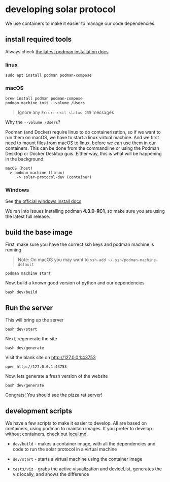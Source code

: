 # developing solar protocol

We use containers to make it easier to manage our code dependencies.

## install required tools

Always check [the latest podman installation docs](https://podman.io/getting-started/installation)

### linux

    sudo apt install podman podman-compose

### macOS

    brew install podman podman-compose
    podman machine init --volume /Users

> Ignore any `Error: exit status 255` messages

Why the `--volume /Users`?

Podman (and Docker) require linux to do containerization, so if we want to run them on macOS, we have to start a linux virtual machine. And we first need to mount files from macOS to linux, before we can use them in our containers. This can be done from the commandline or using the Podman Desktop or Docker Desktop guis. Either way, this is what will be happening in the background:

    macOS (host)
     -> podman machine (linux)
         -> solar-protocol-dev (container)

### Windows

See [the official windows install docs](https://github.com/containers/podman/blob/main/docs/tutorials/podman-for-windows.md)

We ran into issues installing podman **4.3.0-RC1**, so make sure you are using the latest full release.

## build the base image

First, make sure you have the correct ssh keys and podman machine is running

> Note: On macOS you may want to `ssh-add ~/.ssh/podman-machine-default`

    podman machine start

Now, build a known good version of python and our dependencies

    bash dev/build

## Run the server

This will bring up the server

    bash dev/start

Next, regenerate the site

    bash dev/generate

Visit the blank site on http://127.0.0.1:43753

    open http://127.0.0.1:43753

Now, lets generate a fresh version of the website

    bash dev/generate

Congrats! You should see the pizza rat server!

## development scripts

We have a few scripts to make it easier to develop. All are based on containers, using podman to maintain images. If you prefer to develop without containers, check out [local.md](./local.md).

* `dev/build` - makes a container image, with all the dependencies and code to run the solar protocol in a virtual machine

* `dev/start` - starts a virtual machine using the container image

* `tests/viz` - grabs the active visualization and deviceList, generates the viz locally, and shows the difference

